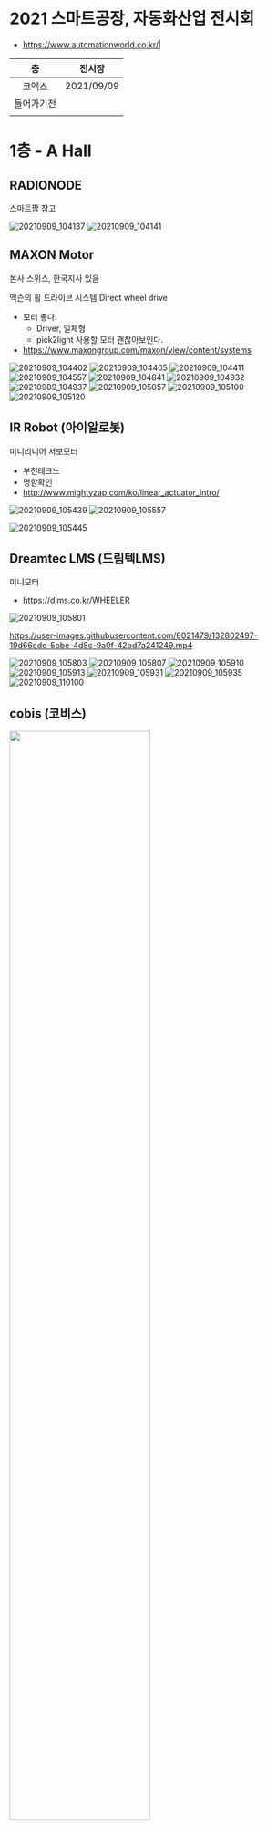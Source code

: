 

# 2021 스마트공장, 자동화산업 전시회

* https://www.automationworld.co.kr/|



|층|전시장|
|:---:|:---:|
|코엑스|2021/09/09|[스마트공장, 자동화산업 전시회](./docs/2021/20210909.md)|
| 들어가기전 | |
| | |

# 1층 - A Hall

## RADIONODE

스마트팜 참고

![20210909_104137](https://user-images.githubusercontent.com/8021479/132802468-cee72c08-f0a0-45bd-87bb-eac13fe20ce1.jpg)
![20210909_104141](https://user-images.githubusercontent.com/8021479/132802470-5d35421e-84d8-4876-91c1-5ed9015fccbd.jpg)

## MAXON Motor


본사 스위스, 한국지사 있음

맥슨의 휠 드라이브 시스템 Direct wheel drive 

* 모터 좋다.
  * Driver, 일체형 
  * pick2light 사용할 모터 괜찮아보인다.
* https://www.maxongroup.com/maxon/view/content/systems


![20210909_104402](https://user-images.githubusercontent.com/8021479/132802473-5161839f-57b0-43c8-bdf3-bd580bf47961.jpg)
![20210909_104405](https://user-images.githubusercontent.com/8021479/132802477-8ae2bff2-b2ce-4e85-ae76-e6223ad78827.jpg)
![20210909_104411](https://user-images.githubusercontent.com/8021479/132802479-bc059cda-d2da-472f-bf2e-9dad65ef6c2f.jpg)
![20210909_104557](https://user-images.githubusercontent.com/8021479/132802481-f1389529-4eed-4d3f-9be5-a58d283763de.jpg)
![20210909_104841](https://user-images.githubusercontent.com/8021479/132802484-8911e078-5aea-47b7-83d6-2bd7b95a7a48.jpg)
![20210909_104932](https://user-images.githubusercontent.com/8021479/132802486-45e011e8-778c-4b9f-bbbb-59b38ed8a060.jpg)
![20210909_104937](https://user-images.githubusercontent.com/8021479/132802487-8dd38a79-3bd6-4026-8237-1cc4856c731b.jpg)
![20210909_105057](https://user-images.githubusercontent.com/8021479/132802488-412150d4-17ee-488e-b197-8a6d78459170.jpg)
![20210909_105100](https://user-images.githubusercontent.com/8021479/132802489-20a32a45-4ba7-4e3b-aad3-9dbe48ec5640.jpg)
![20210909_105120](https://user-images.githubusercontent.com/8021479/132802490-73ce5dc6-5fd1-4c7f-91aa-a0756635cf17.jpg)



## IR Robot (아이알로봇)

미니리니어 서보모터

* 부천테크노
* 명함확인
* http://www.mightyzap.com/ko/linear_actuator_intro/

![20210909_105439](https://user-images.githubusercontent.com/8021479/132802492-760351f4-875b-4748-b5c3-7f36c1ca07e5.jpg)
![20210909_105557](https://user-images.githubusercontent.com/8021479/132802507-756b9dbe-3ffc-4b00-8a8e-49e2ed58a6f9.jpg)

![20210909_105445](https://user-images.githubusercontent.com/8021479/132802494-2b4f2095-3a21-497c-80e0-6fe114756272.jpg)

## Dreamtec LMS (드림텍LMS)

미니모터

* https://dlms.co.kr/WHEELER

![20210909_105801](https://user-images.githubusercontent.com/8021479/132802509-abfa8c6b-f6ff-4e7b-b4a6-1517ab5f3f72.jpg)


https://user-images.githubusercontent.com/8021479/132802497-19d66ede-5bbe-4d8c-9a0f-42bd7a241249.mp4


![20210909_105803](https://user-images.githubusercontent.com/8021479/132802513-ea1082bf-0295-4bae-b5c5-42e9c96edd59.jpg)
![20210909_105807](https://user-images.githubusercontent.com/8021479/132802514-34a0ae2e-4328-487f-b1e7-aa68717bafd8.jpg)
![20210909_105910](https://user-images.githubusercontent.com/8021479/132802516-02f17313-d32d-4c6a-a505-9c6127f70c08.jpg)
![20210909_105913](https://user-images.githubusercontent.com/8021479/132802520-187d668e-73f6-4ed2-93d6-11350d3bdc38.jpg)
![20210909_105931](https://user-images.githubusercontent.com/8021479/132802522-4f5f2c62-73f6-49d7-8084-b4dbae64844e.jpg)
![20210909_105935](https://user-images.githubusercontent.com/8021479/132802524-678b0e95-ad4c-47fd-9e3e-ce33ddf87a00.jpg)
![20210909_110100](https://user-images.githubusercontent.com/8021479/132802526-59d299d5-0960-4ee6-a1e0-68aba9aaec4c.jpg)

## cobis (코비스)

<img src="./imgs/20210909_105910.jpg" width="70%" height="70%">
<img src="./imgs/20210909_105913.jpg" width="70%" height="70%">
<img src="./imgs/20210909_105935.jpg" width="70%" height="70%">

스위치

* www.코비스몰.com


## miki pulley (미키풀리)

본사 일본, 한국지사 있음

커플링

* https://www.mikipulley.co.jp/KR/


## TE Connectivity (티이)

커넥터 분야의 선두 기업, 자동차, 비행기, 전력망, 어플라이언스, 전자 제품, 공장 등에서 편리한 연결을 지원하기 위해 사용되는 고급 설계 센서 및 전자 구성품을 설계

한국현지법인 타이코에이엠피


## 인아텍

선반끌고다니는

https://inatech.co.kr/product/mir1000/

유튜브 확인

SPG 


## 성일기공

모터

## 건흥전기

스위치

## PI

magnetic motor -> 리니어모터 전자기로 하는.

## dataLogic 

핸드스케너

## 온로봇

onrobot 그리퍼

## dyden 

Haewon 와이어링, 선

## 위트솔루션스

NSD corp. 벨트. 두께. 와이어.

##







https://user-images.githubusercontent.com/8021479/132802528-aa0c619a-a3d9-465b-9502-c38c0542da5e.mp4


https://user-images.githubusercontent.com/8021479/132802534-467c76ff-d3fc-4d49-9592-2a8813cca8b4.mp4

![20210909_110303](https://user-images.githubusercontent.com/8021479/132802543-b2751089-d017-47d3-98a2-7ffa0f350750.jpg)
![20210909_110333](https://user-images.githubusercontent.com/8021479/132802544-dccb4c5c-4675-4e94-8b4b-0269a725a2a9.jpg)

https://user-images.githubusercontent.com/8021479/132802546-25542242-e071-4674-8dd8-8bc51a7027f0.mp4

![20210909_110548](https://user-images.githubusercontent.com/8021479/132802548-b5e37e8d-3874-4062-9934-f1a64c7b25b3.jpg)
![20210909_110553](https://user-images.githubusercontent.com/8021479/132802549-88cdbc88-5e38-476c-8136-615cff765622.jpg)
![20210909_110555](https://user-images.githubusercontent.com/8021479/132802550-2ae4cd50-a545-4470-bef2-c77a6ebacef0.jpg)
![20210909_110627](https://user-images.githubusercontent.com/8021479/132802551-e60cd920-f156-4104-adf9-a92cb106a4c0.jpg)
![20210909_110629](https://user-images.githubusercontent.com/8021479/132802552-a7e55c3f-244c-4f0e-8ad5-ba807ba5f8da.jpg)
![20210909_110803](https://user-images.githubusercontent.com/8021479/132802555-4170f614-b2b0-421c-bf26-f6f2c0caa22d.jpg)
![20210909_110808](https://user-images.githubusercontent.com/8021479/132802556-b48fbffd-e8a2-47cd-af4f-18441f364ced.jpg)

https://user-images.githubusercontent.com/8021479/132802558-cb69c462-238f-49ca-a318-b557de9792a7.mp4

![20210909_110855](https://user-images.githubusercontent.com/8021479/132802565-3457bf96-d662-4901-b650-6cd34722bada.jpg)

https://user-images.githubusercontent.com/8021479/132802566-38d64213-1581-4244-88f4-88b32008f7a8.mp4

![20210909_111733](https://user-images.githubusercontent.com/8021479/132802569-88bb1cec-51bf-41aa-b932-dd608816669f.jpg)
![20210909_111738](https://user-images.githubusercontent.com/8021479/132802571-0e0de38a-1c2d-4c0b-acc4-8d4da224d2b7.jpg)
![20210909_111858](https://user-images.githubusercontent.com/8021479/132802572-c429688b-cdab-498c-9a0a-52565e591fa5.jpg)
![20210909_111901](https://user-images.githubusercontent.com/8021479/132802573-358bb290-f496-472e-9b32-96564663d23c.jpg)
![20210909_111904](https://user-images.githubusercontent.com/8021479/132802574-d2eee751-80b3-41f8-9a2e-b45e2e4d2dbb.jpg)
![20210909_111908](https://user-images.githubusercontent.com/8021479/132802575-ad3fd617-a239-4b5d-9d23-2d05fe674b2b.jpg)
![20210909_111912](https://user-images.githubusercontent.com/8021479/132802577-546faa5a-8d13-41a7-9ee9-5a1571dfb696.jpg)

https://user-images.githubusercontent.com/8021479/132802579-5575a84c-4a3b-4df1-aae2-cc6875dc16f9.mp4

![20210909_112254](https://user-images.githubusercontent.com/8021479/132802582-376fb1d1-39fe-4d89-ba68-fe3b13f17134.jpg)
![20210909_112514](https://user-images.githubusercontent.com/8021479/132802584-9accdf20-d196-44d2-896b-b1e4875bf4f3.jpg)
![20210909_112518](https://user-images.githubusercontent.com/8021479/132802585-dba9de2d-4ac5-48f6-a34d-eda666b815d9.jpg)
![20210909_112850](https://user-images.githubusercontent.com/8021479/132802588-e68f914c-ac33-4113-ac86-ba3f2270c442.jpg)
![20210909_112855](https://user-images.githubusercontent.com/8021479/132802589-8992a9ef-f759-4b64-aad1-dc671a82c96e.jpg)

https://user-images.githubusercontent.com/8021479/132802591-37000b6f-8064-417c-a4b3-941f339ae8ee.mp4


https://user-images.githubusercontent.com/8021479/132802595-f7ff3dae-9308-4251-9359-04c9802be341.mp4

![20210909_113147](https://user-images.githubusercontent.com/8021479/132802599-7d985e55-cb66-4a25-ab72-18c5b58746e7.jpg)
![20210909_113253](https://user-images.githubusercontent.com/8021479/132802601-2d326587-23b8-41a7-8cb8-9d707f3c57b9.jpg)
![20210909_113256](https://user-images.githubusercontent.com/8021479/132802602-9d95507b-d970-406c-a5bb-174745f7c9ef.jpg)
![20210909_113342](https://user-images.githubusercontent.com/8021479/132802603-6a5fc25c-24ef-407e-85a0-60f72f223539.jpg)
![20210909_113435](https://user-images.githubusercontent.com/8021479/132802605-4af140c0-3c2d-48e7-a123-66b83f2845d8.jpg)
![20210909_113441](https://user-images.githubusercontent.com/8021479/132802606-028d3e87-0b1c-43f6-85bb-28468cb2f316.jpg)
![20210909_113712](https://user-images.githubusercontent.com/8021479/132802607-20f72404-cc0f-478c-9e6f-50d478519bd4.jpg)
![20210909_113717](https://user-images.githubusercontent.com/8021479/132802610-5a9cbb94-66de-4583-aaaa-6c4e13e11b3b.jpg)

https://user-images.githubusercontent.com/8021479/132802614-c3a1701e-b4d5-47c5-a595-c4044cab6d84.mp4

![20210909_113853](https://user-images.githubusercontent.com/8021479/132802622-ada36d03-1685-40a0-9d64-4d22b580c26e.jpg)
![20210909_114024](https://user-images.githubusercontent.com/8021479/132802625-ec182a66-55c3-4403-891c-b9552486e9a5.jpg)
![20210909_114033](https://user-images.githubusercontent.com/8021479/132802627-0883b6e8-caf3-47fa-a29a-21e9d4ad76d2.jpg)

https://user-images.githubusercontent.com/8021479/132802628-657e03fc-26fc-48cd-b02f-fe6db1318aa2.mp4

![20210909_114316](https://user-images.githubusercontent.com/8021479/132802634-f9820ab5-ec15-4d5b-ab96-78281b929bf4.jpg)
![20210909_114323](https://user-images.githubusercontent.com/8021479/132802636-5c8886b1-f6d0-499d-a47a-1849ae902676.jpg)
![20210909_114325](https://user-images.githubusercontent.com/8021479/132802637-5dfe1133-9d56-43fb-a851-19b3b3e64bf2.jpg)
![20210909_114408](https://user-images.githubusercontent.com/8021479/132802638-cdc0527d-7333-457c-bbdc-085859c00c94.jpg)
![20210909_114701](https://user-images.githubusercontent.com/8021479/132802640-2099da75-862c-481a-8334-52c495b80c6a.jpg)
![20210909_114703](https://user-images.githubusercontent.com/8021479/132802642-88391bed-95b4-4d18-ac88-2c73486f2981.jpg)
![20210909_114710](https://user-images.githubusercontent.com/8021479/132802645-f6c5ff2f-5598-4b9e-8db7-526e67d00d5d.jpg)
![20210909_114747](https://user-images.githubusercontent.com/8021479/132802647-f4072f23-edd8-4d17-b82d-627580823c40.jpg)
![20210909_114752](https://user-images.githubusercontent.com/8021479/132802649-6b995136-f335-4835-824f-d1e8a61713be.jpg)
![20210909_115243](https://user-images.githubusercontent.com/8021479/132802650-78bbfbca-8203-4817-b15f-ec82e1e67c74.jpg)
![20210909_115246](https://user-images.githubusercontent.com/8021479/132802651-1a50dc05-d720-4bc6-8896-b199c9e256a1.jpg)
![20210909_115249](https://user-images.githubusercontent.com/8021479/132802655-6680d0ab-5ef3-412e-9726-7e0258a718b8.jpg)
![20210909_115252](https://user-images.githubusercontent.com/8021479/132802659-d7bcf531-9666-4ade-be8d-14b4e9f6015a.jpg)
![20210909_115320](https://user-images.githubusercontent.com/8021479/132802660-d731977f-ef9d-4421-9dad-16567a87e71e.jpg)
![20210909_115326](https://user-images.githubusercontent.com/8021479/132802662-59c2d5c1-7ed6-4051-9283-9bbc9c6ebe09.jpg)
![20210909_115328](https://user-images.githubusercontent.com/8021479/132802663-2f05497f-2d89-4cd0-bc33-cc35464d65fc.jpg)
![20210909_115333](https://user-images.githubusercontent.com/8021479/132802665-7b6d2351-cb47-4eb3-8b91-93a9fb9cd739.jpg)
![20210909_115413](https://user-images.githubusercontent.com/8021479/132802667-d2f7e511-785f-4f76-ace9-d84a35692512.jpg)
![20210909_115416](https://user-images.githubusercontent.com/8021479/132802671-f9724b5a-dc68-4204-a82d-9f3f18828143.jpg)
![20210909_115419](https://user-images.githubusercontent.com/8021479/132802673-7302ee63-0c7d-4b86-9c10-74da2bc9bccf.jpg)
![20210909_115435](https://user-images.githubusercontent.com/8021479/132802676-86f04345-ca74-4fce-873e-096ea880e1ca.jpg)
![20210909_115539](https://user-images.githubusercontent.com/8021479/132802679-979c5c51-9016-4be8-b8a4-b41c416a7d10.jpg)
![20210909_120150](https://user-images.githubusercontent.com/8021479/132802681-0fd43d03-3d92-4946-98c0-64e05a1f8769.jpg)

https://user-images.githubusercontent.com/8021479/132802684-175b7cf7-e5ad-49b2-b4bc-fc08ddee5595.mp4

![20210909_120213](https://user-images.githubusercontent.com/8021479/132802692-244d4533-7711-47db-94f7-f970f0f36f2e.jpg)
![20210909_120230](https://user-images.githubusercontent.com/8021479/132802695-d420a76c-b12d-4965-8d7f-82bf1af46f9f.jpg)
![20210909_120250](https://user-images.githubusercontent.com/8021479/132802698-cf0b2ebd-8b01-4cc6-a015-ca675404b388.jpg)
![20210909_120253](https://user-images.githubusercontent.com/8021479/132802701-38033f29-b44e-44e2-853c-6d8f5db053ca.jpg)
![20210909_120451](https://user-images.githubusercontent.com/8021479/132802706-a3d3bd29-647d-4a1b-bfff-36cadcd94ddd.jpg)





---


![20210909_105120](https://user-images.githubusercontent.com/8021479/133760400-d12e51be-b837-4316-9970-89b76df3be28.jpg)


<!-- ![20210909_105120](https://user-images.githubusercontent.com/8021479/133760400-d12e51be-b837-4316-9970-89b76df3be28.jpg) -->

<!-- <img src="https://user-images.githubusercontent.com/8021479/133760400-d12e51be-b837-4316-9970-89b76df3be28.jpg" width="70%" height="70%"> -->



<style>.embed-container { position: relative; padding-bottom: 56.25%; height: 0; overflow: hidden; max-width: 100%; } .embed-container iframe, .embed-container object, .embed-container embed { position: absolute; top: 0; left: 0; width: 100%; height: 100%; }</style><div class='embed-container'><iframe src='https://www.youtube.com/embed/9_H_0Cx-izA' frameborder='0' allowfullscreen></iframe></div>

<style>.embed-container { position: relative; padding-bottom: 56.25%; height: 0; overflow: hidden; max-width: 100%; } .embed-container iframe, .embed-container object, .embed-container embed { position: absolute; top: 0; left: 0; width: 100%; height: 100%; }</style><div class='embed-container'><iframe src='https://www.youtube.com/embed/suggOX4iNPg' frameborder='0' allowfullscreen></iframe></div>



**Bold** and _Italic_ and `Code` tex [Link](url) and ![Image](src)



---


[목차](./main.md)
